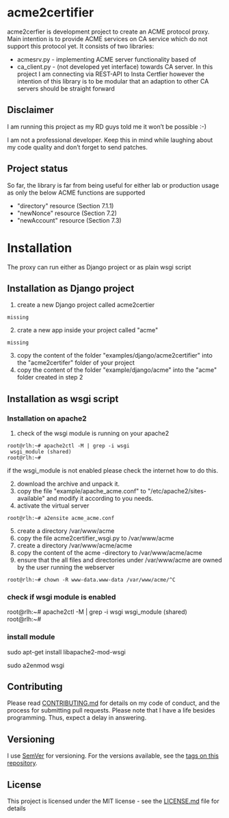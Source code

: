 # acme2certifier

acme2cerfier is development project to create an ACME protocol proxy. Main intention is to provide ACME services on CA service which do not support this protocol yet. It consists of two libraries:

- acmesrv.py - implementing ACME server functionality based of <link>
- ca_client.py - (not developed yet interface) towards CA server. In this project I am connecting via REST-API to Insta Certfier however the intention of this library is to be modular that an adaption to other CA servers should be straight forward

## Disclaimer
I am running this project as my RD guys told me it won’t be possible :-)

I am not a professional developer. Keep this in mind while laughing about my code quality and don’t forget to send patches.

## Project status

So far, the library is far from being useful for either lab or production usage as only the below ACME functions are supported

- "directory" resource (Section 7.1.1)
- "newNonce" resource (Section 7.2)
- "newAccount" resource (Section 7.3)


# Installation
The proxy can run either as Django project or as plain wsgi script

## Installation as Django project

1. create a new Django project called acme2certier
```
missing
```
2. crate a new app inside your project called "acme"
```
missing
```
3. copy the content of the folder "examples/django/acme2certifier" into the "acme2certifer" folder of your project
4. copy the content of the folder "example/django/acme" into the "acme" folder created in step 2


## Installation as wsgi script

### Installation on apache2

1. check of the wsgi module is running on your apache2
```
root@rlh:~# apache2ctl -M | grep -i wsgi
 wsgi_module (shared)
root@rlh:~#
```
if the wsgi_module is not enabled please check the internet how to do this.

2. download the archive and unpack it.
3. copy the file "example/apache_acme.conf" to "/etc/apache2/sites-available" and modify it according to you needs.
4. activate the virtual server
```
root@rlh:~# a2ensite acme_acme.conf
```
5. create a directory /var/www/acme
6. copy the file acme2certifier_wsgi.py to /var/www/acme
7. create a directory /var/www/acme/acme
8. copy the content of the acme -directory to /var/www/acme/acme
9. ensure that the all files and directories under /var/www/acme are owned by the user running the webserver
```
root@rlh:~# chown -R www-data.www-data /var/www/acme/^C
```

### check if wsgi module is enabled

root@rlh:~# apache2ctl -M | grep -i wsgi
 wsgi_module (shared)
root@rlh:~#

### install module
sudo apt-get install libapache2-mod-wsgi

sudo a2enmod wsgi 


## Contributing

Please read [CONTRIBUTING.md](https://github.com/grindsa/acme2certifier/blob/master/CONTRIBUTING.md) for details on my code of conduct, and the process for submitting pull requests.
Please note that I have a life besides programming. Thus, expect a delay in answering.

## Versioning

I use [SemVer](http://semver.org/) for versioning. For the versions available, see the [tags on this repository](https://github.com/grindsa/dkb-robo/tags). 

## License

This project is licensed under the MIT license - see the [LICENSE.md](https://github.com/grindsa/acme2certifier/blob/master/LICENSE) file for details

